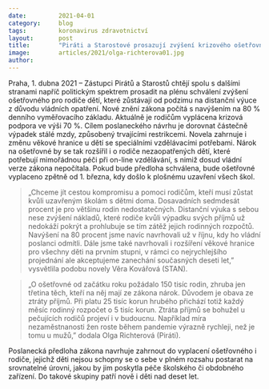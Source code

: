 ```yaml
---
date:         2021-04-01 
category:     blog
tags:         koronavirus zdravotnictví
layout:       post
title:        "Piráti a Starostové prosazují zvýšení krizového ošetřovného, u dětí se speciálními potřebami chtějí i posunout hranici věku pro jeho čerpání "
image:        articles/2021/olga-richterova01.jpg
author:       
---
```


 

Praha, 1. dubna 2021 – Zástupci Pirátů a Starostů chtějí spolu s dalšími stranami napříč politickým spektrem prosadit na plénu schválení zvýšení ošetřovného pro rodiče dětí, které zůstávají od podzimu na distanční výuce z důvodu vládních opatření. Nové znění zákona počítá s navýšením na 80 % denního vyměřovacího základu. Aktuálně je rodičům vyplácena krizová podpora ve výši 70 %. Cílem poslaneckého návrhu je dorovnat částečně výpadek stálé mzdy, způsobený trvajícími restrikcemi. Novela zahrnuje i změnu věkové hranice u dětí se speciálními vzdělávacími potřebami. Nárok na ošetřovné by se tak rozšířil i o rodiče nezaopatřených dětí, které potřebují mimořádnou péči při on-line vzdělávání, s nimiž dosud vládní verze zákona nepočítala. Pokud bude předloha schválena, bude ošetřovné vyplaceno zpětně od 1. března, kdy došlo k plošnému uzavření všech škol. 

 

> „Chceme jít cestou kompromisu a pomoci rodičům, kteří musí zůstat kvůli uzavřeným školám s dětmi doma. Dosavadních sedmdesát procent je pro většinu rodin nedostatečných. Distanční výuka s sebou nese zvýšení nákladů, které rodiče kvůli výpadku svých příjmů už nedokáží pokrýt a prohlubuje se tím zátěž jejich rodinných rozpočtů. Navýšení na 80 procent jsme navíc navrhovali už v říjnu, kdy ho vládní poslanci odmítli. Dále jsme také navrhovali i rozšíření věkové hranice pro všechny děti na prvním stupni, v rámci co nejrychlejšího projednání ale akceptujeme zanechání současných deseti let,” vysvětlila podobu novely Věra Kovářová (STAN). 

 

> „O ošetřovné od začátku roku požádalo 150 tisíc rodin, zhruba jen třetina těch, kteří na něj mají ze zákona nárok. Důvodem je obava ze ztráty příjmů. Při platu 25 tisíc korun hrubého přichází totiž každý měsíc rodinný rozpočet o 5 tisíc korun. Ztráta příjmů se bohužel u pečujících rodičů projeví i v budoucnu. Například míra nezaměstnanosti žen roste během pandemie výrazně rychleji, než je tomu u mužů,” dodala Olga Richterová (Piráti).

 

Poslanecká předloha zákona navrhuje zahrnout do vyplacení ošetřovného i rodiče, jejichž děti nejsou schopny se o sebe v plném rozsahu postarat na srovnatelné úrovni, jakou by jim poskytla péče školského či obdobného zařízení. Do takové skupiny patří nově i děti nad deset let. 

